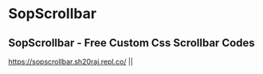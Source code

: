 # SopScrollbar
## SopScrollbar - Free Custom Css Scrollbar Codes
https://sopscrollbar.sh20raj.repl.co/ || 
